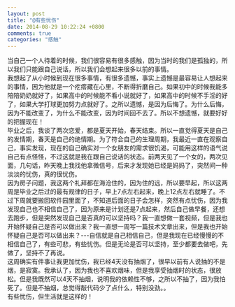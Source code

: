 ```yaml
---
layout: post
title: "@有些忧伤"
date: 2014-08-29 10:22:24 +0800
comments: true
categories: "感触"
---
```

  当自己一个人待着的时候，我们很容易有很多感触，因为当时的我们是孤独的，所以我们只能跟自己说话，所以我们会想起来很多以前的事情。    
  我想起了从小时候到现在很多事情，有很多遗憾，事实上遗憾是最容易让人想起来的事情，因为他就是一个疙瘩藏在心里，不断得折磨自己。如果初中的时候我能多陪陪奶奶就好了，如果高中的时候能不看小说就好了，如果高中的时候不手淫的好了，如果大学打球更加努力点就好了。之所以遗憾，是因为后悔了。为什么后悔，因为不能改变了，为什么不能改变，因为时间回不去了。所以不想遗憾，就要好好的把握现在！    
  毕业之后，我谈了两次恋爱，都是夏天开始，春天结束。所以一直觉得夏天是自己的发情期，春天是自己的绝情期。为了符合自己的生理周期，我最近一直在观察自己，事实发现，现在的自己确实对一个女朋友的需求很饥渴，可能用这样的语气说自己有点怪怪，不过这就是我在跟自己说话的状态。前两天见了一个女的，两次见面，几句话，昨天晚上我找他拿微信号，后来才发现她已经是妈妈了，突然间一种淡淡的忧伤，真的很忧伤。    
  因为房子问题，我这两个礼拜都在海沧住的，因为住的远，所以要早起，所以这两周是毕业之后过的最有规律的日子，早上7点左右起来，晚上12点左右就睡了。不过下周就要搬回软件园里面了，不知道后面的日子会怎样，突然有点忧伤，因为我发现自己也不相信自己了，因为原来是计划还是7点起来，然后自己做早餐，还想去跑步，但是突然发现自己是否真的可以坚持吗？我一直想做一套视频，但是我也开始怀疑自己是否可以做出来？我一直想一周写一篇技术文章出来，但是我也开始怀疑自己是否可以做出来？---自信就是自己相信自己，但是我现在已经慢慢的不相信自己了，有些可悲，有些忧伤。但是无论是否可以坚持，至少都要去做吧，先做了，坚持不了再说。    
  这周确实有件事让我更加忧伤，我已经4天没有抽烟了，很早以前有人说抽的不是烟，是寂寞。我承认了，因为我也不喜欢烟味，但是我享受抽烟时的状态，很放松。但是我既然可以4天不抽烟，说明我的依赖性不够，之所以不抽了，因为我怕死了。但是不抽烟，总觉得敲代码少了点什么，特别没劲。。    
  有些忧伤，但生活就是这样的！